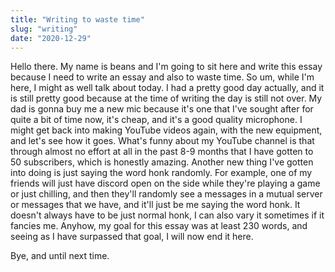 ```yaml
---
title: "Writing to waste time"
slug: "writing"
date: "2020-12-29"
---
```


Hello there. My name is beans and I'm going to sit here and write this essay because I need to write an essay and also to waste time. So um, while I'm here, I might as well talk about today. I had a pretty good day actually, and it is still pretty good because at the time of writing the day is still not over. My dad is gonna buy me a new mic because it's one that I've sought after for quite a bit of time now, it's cheap, and it's a good quality microphone. I might get back into making YouTube videos again, with the new equipment, and let's see how it goes. What's funny about my YouTube channel is that through almost no effort at all in the past 8-9 months that I have gotten to 50 subscribers, which is honestly amazing. Another new thing I've gotten into doing is just saying the word honk randomly. For example, one of my friends will just have discord open on the side while they're playing a game or just chilling, and then they'll randomly see a messages in a mutual server or messages that we have, and it'll just be me saying the word honk. It doesn't always have to be just normal honk, I can also vary it sometimes if it fancies me. Anyhow, my goal for this essay was at least 230 words, and seeing as I have surpassed that goal, I will now end it here. 

Bye, and until next time.